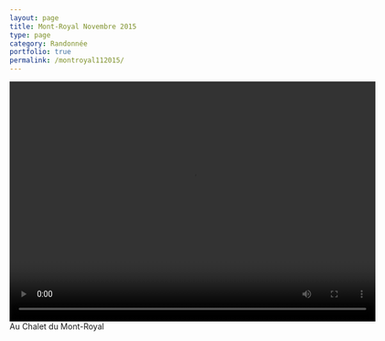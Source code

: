 ```yaml
---
layout: page
title: Mont-Royal Novembre 2015
type: page
category: Randonnée
portfolio: true
permalink: /montroyal112015/
---
```


<video id="my-video" class="video-js" controls preload="auto" width="640" height="420"  data-setup="{}">
    <source src="/img/video/montroyal_video1.mp4" type='video/mp4'>
    <source src="/img/video/montroyal_video1.webm" type='video/webm'>
    <p class="vjs-no-js">
        To view this video please enable JavaScript, and consider upgrading to a web browser that
        <a href="http://videojs.com/html5-video-support/" target="_blank">supports HTML5 video</a>
    </p>
</video>
Au Chalet du Mont-Royal
